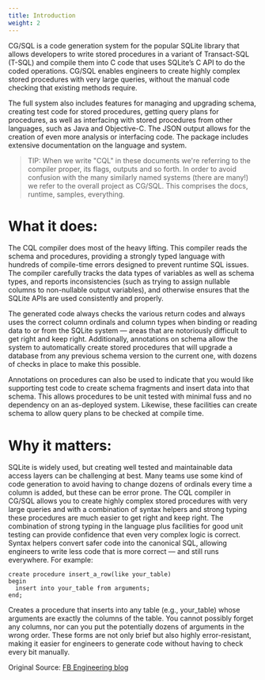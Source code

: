 ```yaml
---
title: Introduction
weight: 2
---
```


CG/SQL is a code generation system for the popular SQLite library that allows developers to write stored procedures in a variant of Transact-SQL (T-SQL) and compile them into C code that uses SQLite’s C API to do the coded operations. CG/SQL enables engineers to create highly complex stored procedures with very large queries, without the manual code checking that existing methods require.

The full system also includes features for managing and upgrading schema, creating test code for stored procedures, getting query plans for procedures, as well as interfacing with stored procedures from other languages, such as Java and Objective-C. The JSON output allows for the creation of even more analysis or interfacing code. The package includes extensive documentation on the language and system.

>TIP:
>When we write "CQL" in these documents we're referring to the compiler proper, its flags, outputs and so forth.  In order to avoid confusion with the many similarly named systems (there are many!) we refer to the overall project as CG/SQL.  This comprises the docs, runtime, samples, everything.

# What it does:

The CQL compiler does most of the heavy lifting. This compiler reads the schema and procedures, providing a strongly typed language with hundreds of compile-time errors designed to prevent runtime SQL issues. The compiler carefully tracks the data types of variables as well as schema types, and reports inconsistencies (such as trying to assign nullable columns to non-nullable output variables), and otherwise ensures that the SQLite APIs are used consistently and properly.

The generated code always checks the various return codes and always uses the correct column ordinals and column types when binding or reading data to or from the SQLite system — areas that are notoriously difficult to get right and keep right. Additionally, annotations on schema allow the system to automatically create stored procedures that will upgrade a database from any previous schema version to the current one, with dozens of checks in place to make this possible.

Annotations on procedures can also be used to indicate that you would like supporting test code to create schema fragments and insert data into that schema. This allows procedures to be unit tested with minimal fuss and no dependency on an as-deployed system. Likewise, these facilities can create schema to allow query plans to be checked at compile time.

# Why it matters:

SQLite is widely used, but creating well tested and maintainable data access layers can be challenging at best. Many teams use some kind of code generation to avoid having to change dozens of ordinals every time a column is added, but these can be error prone. The CQL compiler in CG/SQL allows you to create highly complex stored procedures with very large queries and with a combination of syntax helpers and strong typing these procedures are much easier to get right and keep right. The combination of strong typing in the language plus facilities for good unit testing can provide confidence that even very complex logic is correct. Syntax helpers convert safer code into the canonical SQL, allowing engineers to write less code that is more correct — and still runs everywhere. For example:

```
create procedure insert_a_row(like your_table)
begin
  insert into your_table from arguments;
end;
```

Creates a procedure that inserts into any table (e.g., your_table) whose arguments are exactly the columns of the table. You cannot possibly forget any columns, nor can you put the potentially dozens of arguments in the wrong order. These forms are not only brief but also highly error-resistant, making it easier for engineers to generate code without having to check every bit manually.

Original Source: [FB Engineering blog](https://engineering.fb.com/open-source/cg-sql/)
